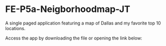 # FE-P5a-Neigborhoodmap-JT
A single paged application featuring a map of Dallas and my favorite top 10 locations. 

Access the app by downloading the file or opening the link below:


